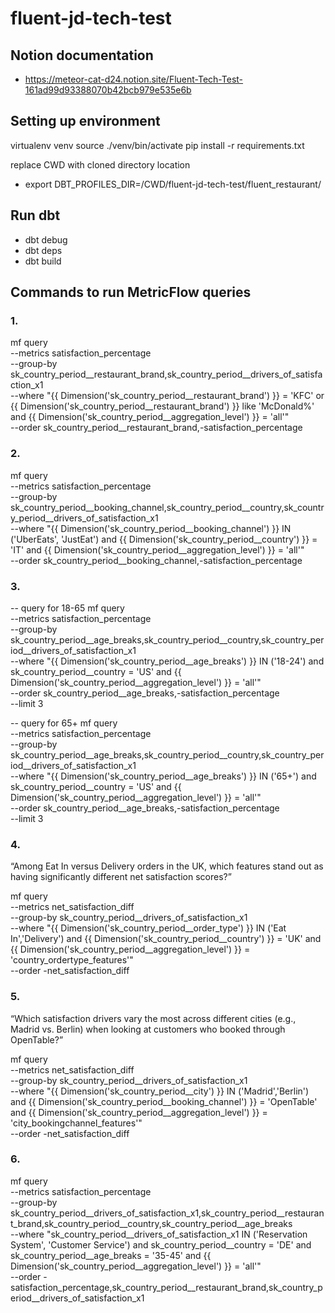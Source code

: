# fluent-jd-tech-test
 
## Notion documentation
- https://meteor-cat-d24.notion.site/Fluent-Tech-Test-161ad99d93388070b42bcb979e535e6b

## Setting up environment
virtualenv venv
source ./venv/bin/activate
pip install -r requirements.txt

replace CWD with cloned directory location
- export DBT_PROFILES_DIR=/CWD/fluent-jd-tech-test/fluent_restaurant/
<!-- export DBT_PROFILES_DIR=/Users/jackn/Documents/GitHub/fluent-jd-tech-test/fluent_restaurant/ -->

## Run dbt
- dbt debug
- dbt deps
- dbt build

## Commands to run MetricFlow queries
### 1.
mf query \
--metrics satisfaction_percentage \
--group-by sk_country_period__restaurant_brand,sk_country_period__drivers_of_satisfaction_x1 \
--where "{{ Dimension('sk_country_period__restaurant_brand') }} = 'KFC' or {{ Dimension('sk_country_period__restaurant_brand') }} like 'McDonald%' and {{ Dimension('sk_country_period__aggregation_level') }} = 'all'" \
--order sk_country_period__restaurant_brand,-satisfaction_percentage

### 2.
mf query \
--metrics satisfaction_percentage \
--group-by sk_country_period__booking_channel,sk_country_period__country,sk_country_period__drivers_of_satisfaction_x1 \
--where "{{ Dimension('sk_country_period__booking_channel') }} IN ('UberEats', 'JustEat') and {{ Dimension('sk_country_period__country') }} = 'IT' and {{ Dimension('sk_country_period__aggregation_level') }} = 'all'" \
--order sk_country_period__booking_channel,-satisfaction_percentage

### 3.
-- query for 18-65
mf query \
--metrics satisfaction_percentage \
--group-by sk_country_period__age_breaks,sk_country_period__country,sk_country_period__drivers_of_satisfaction_x1 \
--where "{{ Dimension('sk_country_period__age_breaks') }} IN ('18-24') and sk_country_period__country = 'US' and {{ Dimension('sk_country_period__aggregation_level') }} = 'all'" \
--order sk_country_period__age_breaks,-satisfaction_percentage \
--limit 3

-- query for 65+
mf query \
--metrics satisfaction_percentage \
--group-by sk_country_period__age_breaks,sk_country_period__country,sk_country_period__drivers_of_satisfaction_x1 \
--where "{{ Dimension('sk_country_period__age_breaks') }} IN ('65+') and sk_country_period__country = 'US' and {{ Dimension('sk_country_period__aggregation_level') }} = 'all'" \
--order sk_country_period__age_breaks,-satisfaction_percentage \
--limit 3

### 4.
“Among Eat In versus Delivery orders in the UK, which features stand out as having significantly different net satisfaction scores?”

mf query \
--metrics net_satisfaction_diff \
--group-by sk_country_period__drivers_of_satisfaction_x1 \
--where "{{ Dimension('sk_country_period__order_type') }} IN ('Eat In','Delivery') and {{ Dimension('sk_country_period__country') }} = 'UK' and {{ Dimension('sk_country_period__aggregation_level') }} = 'country_ordertype_features'" \
--order -net_satisfaction_diff 

### 5.
“Which satisfaction drivers vary the most across different cities (e.g., Madrid vs. Berlin) when looking at customers who booked through OpenTable?”

mf query \
--metrics net_satisfaction_diff \
--group-by sk_country_period__drivers_of_satisfaction_x1 \
--where "{{ Dimension('sk_country_period__city') }} IN ('Madrid','Berlin') and {{ Dimension('sk_country_period__booking_channel') }} = 'OpenTable' and {{ Dimension('sk_country_period__aggregation_level') }} = 'city_bookingchannel_features'" \
--order -net_satisfaction_diff 

### 6.
mf query \
--metrics satisfaction_percentage \
--group-by sk_country_period__drivers_of_satisfaction_x1,sk_country_period__restaurant_brand,sk_country_period__country,sk_country_period__age_breaks \
--where "sk_country_period__drivers_of_satisfaction_x1 IN ('Reservation System', 'Customer Service') and sk_country_period__country = 'DE' and sk_country_period__age_breaks = '35-45' and {{ Dimension('sk_country_period__aggregation_level') }} = 'all'" \
--order -satisfaction_percentage,sk_country_period__restaurant_brand,sk_country_period__drivers_of_satisfaction_x1
